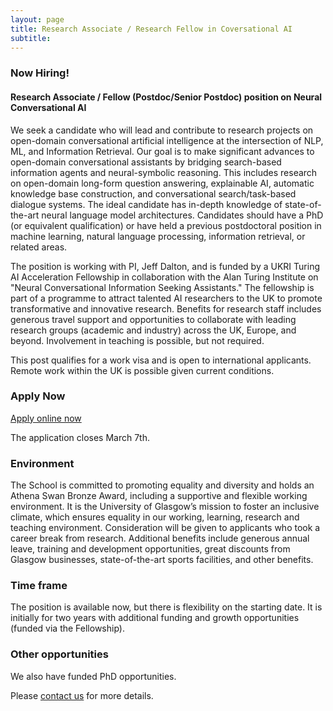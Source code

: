```yaml
---
layout: page
title: Research Associate / Research Fellow in Coversational AI
subtitle: 
---
```

### Now Hiring! 

#### Research Associate / Fellow (Postdoc/Senior Postdoc) position on Neural Conversational AI 
We seek a candidate who will lead and contribute to research projects on open-domain conversational artificial intelligence at the intersection of NLP, ML, and Information Retrieval. Our goal is to make significant advances to open-domain conversational assistants by bridging search-based information agents and neural-symbolic reasoning. This includes research on open-domain long-form question answering, explainable AI, automatic knowledge base construction, and conversational search/task-based dialogue systems. The ideal candidate has in-depth knowledge of state-of-the-art neural language model architectures. Candidates should have a PhD (or equivalent qualification) or have held a previous postdoctoral position in machine learning, natural language processing, information retrieval, or related areas. 

The position is working with PI, Jeff Dalton, and is funded by a UKRI Turing AI Acceleration Fellowship in collaboration with the Alan Turing Institute on "Neural Conversational Information Seeking Assistants." The fellowship is part of a programme to attract talented AI researchers to the UK to promote transformative and innovative research. Benefits for research staff includes generous travel support and opportunities to collaborate with leading research groups (academic and industry) across the UK, Europe, and beyond. Involvement in teaching is possible, but not required. 

This post qualifies for a work visa and is open to international applicants. Remote work within the UK is possible given current conditions. 

### Apply Now
[Apply online now](https://my.corehr.com/pls/uogrecruit/erq_jobspec_version_4.jobspec?p_id=079269)

The application closes March 7th.

### Environment
The School is committed to promoting equality and diversity and holds an Athena Swan Bronze Award, including a supportive and flexible working environment. It is the University of Glasgow’s mission to foster an inclusive climate, which ensures equality in our working, learning, research and teaching environment. Consideration will be given to applicants who took a career break from research. Additional benefits include generous annual leave, training and development opportunities, great discounts from Glasgow businesses, state-of-the-art sports facilities, and other benefits.

### Time frame
The position is available now, but there is flexibility on the starting date. It is initially for two years with additional funding and growth opportunities (funded via the Fellowship). 

### Other opportunities
We also have funded PhD opportunities. 

Please [contact us](../contact) for more details.
